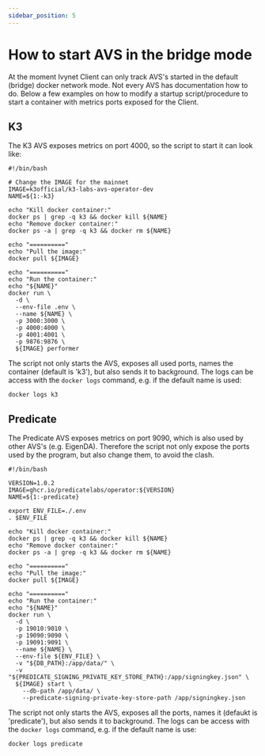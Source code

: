 ```yaml
---
sidebar_position: 5
---
```


# How to start AVS in the bridge mode

At the moment Ivynet Client can only track AVS's started in the default (bridge) docker network mode.
Not every AVS has documentation how to do.
Below a few examples on how to modify a startup script/procedure to start a container with metrics ports exposed for the Client.

## K3

The K3 AVS exposes metrics on port 4000, so the script to start it can look like:

```
#!/bin/bash

# Change the IMAGE for the mainnet
IMAGE=k3official/k3-labs-avs-operator-dev
NAME=${1:-k3}

echo "Kill docker container:"
docker ps | grep -q k3 && docker kill ${NAME}
echo "Remove docker container:"
docker ps -a | grep -q k3 && docker rm ${NAME}

echo "=========="
echo "Pull the image:"
docker pull ${IMAGE}

echo "=========="
echo "Run the container:"
echo "${NAME}"
docker run \
  -d \
  --env-file .env \
  --name ${NAME} \
  -p 3000:3000 \
  -p 4000:4000 \
  -p 4001:4001 \
  -p 9876:9876 \
  ${IMAGE} performer
```

The script not only starts the AVS, exposes all used ports, names the container (default is 'k3'), but also sends it to background.
The logs can be access with the `docker logs` command, e.g. if the default name is used:
```
docker logs k3
```
## Predicate

The Predicate AVS exposes metrics on port 9090, which is also used by other AVS's (e.g. EigenDA).
Therefore the script not only expose the ports used by the program, but also change them, to avoid the clash.

```
#!/bin/bash

VERSION=1.0.2
IMAGE=ghcr.io/predicatelabs/operator:${VERSION}
NAME=${1:-predicate}

export ENV_FILE=./.env
. $ENV_FILE

echo "Kill docker container:"
docker ps | grep -q k3 && docker kill ${NAME}
echo "Remove docker container:"
docker ps -a | grep -q k3 && docker rm ${NAME}

echo "=========="
echo "Pull the image:"
docker pull ${IMAGE}

echo "=========="
echo "Run the container:"
echo "${NAME}"
docker run \
  -d \
  -p 19010:9010 \
  -p 19090:9090 \
  -p 19091:9091 \
  --name ${NAME} \
  --env-file ${ENV_FILE} \
  -v "${DB_PATH}:/app/data/" \
  -v "${PREDICATE_SIGNING_PRIVATE_KEY_STORE_PATH}:/app/signingkey.json" \
  ${IMAGE} start \
    --db-path /app/data/ \
    --predicate-signing-private-key-store-path /app/signingkey.json

```

The script not only starts the AVS, exposes all the ports, names it (defaukt is 'predicate'), but also sends it to background.
The logs can be access with the `docker logs` command, e.g. if the default name is use:
```
docker logs predicate
```

